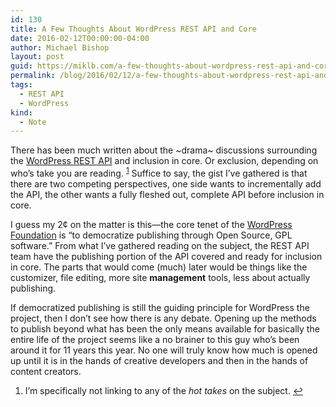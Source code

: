 ```yaml
---
id: 130
title: A Few Thoughts About WordPress REST API and Core
date: 2016-02-12T00:00:00-04:00
author: Michael Bishop
layout: post
guid: https://miklb.com/a-few-thoughts-about-wordpress-rest-api-and-core
permalink: /blog/2016/02/12/a-few-thoughts-about-wordpress-rest-api-and-core/
tags:
  - REST API
  - WordPress
kind:
  - Note
---
```

<p>There has been much written about the ~drama~ discussions surrounding the <a href="http://v2.wp-api.org">WordPress REST API</a> and inclusion in core. Or exclusion, depending on who’s take you are reading. <sup id="fnref:1"><a href="#fn:1" class="footnote">1</a></sup> Suffice to say, the gist I’ve gathered is that there are two competing perspectives, one side wants to incrementally add the API, the other wants a fully fleshed out, complete API before inclusion in core.</p>

<p>I guess my 2¢ on the matter is this—the core tenet of the <a href="http://wordpressfoundation.org">WordPress Foundation</a> is “to democratize publishing through Open Source, GPL software.” From what I’ve gathered reading on the subject, the REST API team have the publishing portion of the API covered and ready for inclusion in core. The parts that would come (much) later would be things like the customizer, file editing, more site <strong>management</strong> tools, less about actually publishing.</p>

<p>If democratized publishing is still the guiding principle for WordPress the project, then I don’t see how there is any debate. Opening up the methods to publish beyond what has been the only means available for basically the entire life of the project seems like a no brainer to this guy who’s been around it for 11 years this year. No one will truly know how much is opened up until it is in the hands of creative developers and then in the hands of content creators.</p>

<p><a href="https://brid.gy/publish/twitter"></a></p>
<div class="footnotes">
  <ol>
    <li id="fn:1">
      <p>I’m specifically not linking to any of the <em>hot takes</em> on the subject. <a href="#fnref:1" class="reversefootnote">↩</a></p>
    </li>
  </ol>
</div>